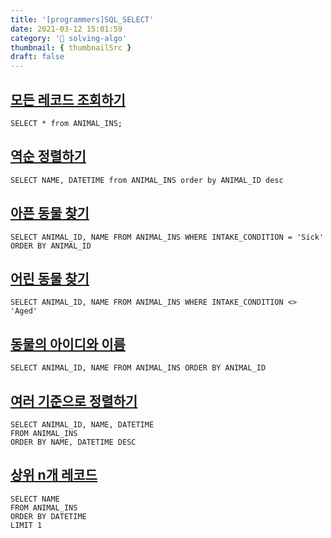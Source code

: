 ```yaml
---
title: '[programmers]SQL_SELECT'
date: 2021-03-12 15:01:59
category: '💯 solving-algo'
thumbnail: { thumbnailSrc }
draft: false
---
```


## [모든 레코드 조회하기](https://programmers.co.kr/learn/courses/30/lessons/59034)

```MYSQL
SELECT * from ANIMAL_INS;
```

## [역순 정렬하기](https://programmers.co.kr/learn/courses/30/lessons/59035)

```mysql
SELECT NAME, DATETIME from ANIMAL_INS order by ANIMAL_ID desc
```

## [아픈 동물 찾기](https://programmers.co.kr/learn/courses/30/lessons/59036)

```mysql
SELECT ANIMAL_ID, NAME FROM ANIMAL_INS WHERE INTAKE_CONDITION = 'Sick' ORDER BY ANIMAL_ID
```

## [어린 동물 찾기](https://programmers.co.kr/learn/courses/30/lessons/59037)

```mysql
SELECT ANIMAL_ID, NAME FROM ANIMAL_INS WHERE INTAKE_CONDITION <> 'Aged'
```

## [동물의 아이디와 이름](https://programmers.co.kr/learn/courses/30/lessons/59403)

```mysql
SELECT ANIMAL_ID, NAME FROM ANIMAL_INS ORDER BY ANIMAL_ID
```

## [여러 기준으로 정렬하기](https://programmers.co.kr/learn/courses/30/lessons/59404)

```mysql
SELECT ANIMAL_ID, NAME, DATETIME
FROM ANIMAL_INS
ORDER BY NAME, DATETIME DESC
```

## [상위 n개 레코드](https://programmers.co.kr/learn/courses/30/lessons/59405)

```mysql
SELECT NAME
FROM ANIMAL_INS
ORDER BY DATETIME
LIMIT 1
```
